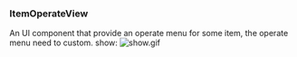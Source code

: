 ### ItemOperateView
An UI component that provide an operate menu for some item, the operate menu need to custom.
show:
![show.gif](https://github.com/StarkZhidian/AndroidUIComponent/tree/master/itemoperateview/show.gif)
